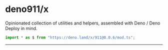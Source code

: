# deno911/x

Opinionated collection of utilities and helpers, assembled with Deno / Deno
Deploy in mind.

```ts
import * as $ from "https://deno.land/x/911@0.0.6/mod.ts";
```

---
